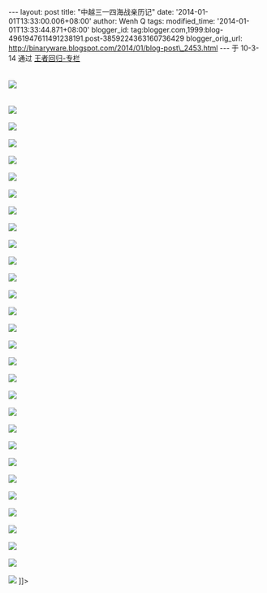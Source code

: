 --- layout: post title: "中越三一四海战亲历记" date:
'2014-01-01T13:33:00.006+08:00' author: Wenh Q tags: modified\_time:
'2014-01-01T13:33:44.871+08:00' blogger\_id:
tag:blogger.com,1999:blog-4961947611491238191.post-3859224363160736429
blogger\_orig\_url:
http://binaryware.blogspot.com/2014/01/blog-post\_2453.html ---
于 10-3-14 通过 [王者回归-专栏](http://blog.china.com/u/060604/863/) \
\
  \
![](http://image.club.china.com/twhb/1011/2010/3/15/1268614846051_2972.jpg)
\
\
\
![](http://image.club.china.com/twhb/1011/2010/3/15/1268614846052_2973.jpg)\
\
![](http://image.club.china.com/twhb/1011/2010/3/15/1268614846052_2974.jpg)\
\
![](http://image.club.china.com/twhb/1011/2010/3/15/1268614846053_2975.jpg)\
\
![](http://image.club.china.com/twhb/1011/2010/3/15/1268614846053_2976.jpg)\
\
![](http://image.club.china.com/twhb/1011/2010/3/15/1268614846054_2977.jpg)\
\
![](http://image.club.china.com/twhb/1011/2010/3/15/1268614846055_2978.jpg)\
\
![](http://image.club.china.com/twhb/1011/2010/3/15/1268614846055_2979.jpg)\
\
![](http://image.club.china.com/twhb/1011/2010/3/15/1268614846056_2980.jpg)\
\
![](http://image.club.china.com/twhb/1011/2010/3/15/1268614846056_2981.jpg)\
\
![](http://image.club.china.com/twhb/1011/2010/3/15/1268614846057_2982.jpg)\
\
![](http://image.club.china.com/twhb/1011/2010/3/15/1268614846057_2983.jpg)\
\
![](http://image.club.china.com/twhb/1011/2010/3/15/1268614846058_2984.jpg)\
\
![](http://image.club.china.com/twhb/1011/2010/3/15/1268614846058_2985.jpg)\
\
![](http://image.club.china.com/twhb/1011/2010/3/15/1268614846059_2986.jpg)\
\
![](http://image.club.china.com/twhb/1011/2010/3/15/1268614846059_2987.jpg)\
\
![](http://image.club.china.com/twhb/1011/2010/3/15/1268614846060_2988.jpg)\
\
![](http://image.club.china.com/twhb/1011/2010/3/15/1268614846060_2989.jpg)\
\
![](http://image.club.china.com/twhb/1011/2010/3/15/1268614846061_2990.jpg)\
\
![](http://image.club.china.com/twhb/1011/2010/3/15/1268614846061_2991.jpg)\
\
![](http://image.club.china.com/twhb/1011/2010/3/15/1268614846062_2992.jpg)\
\
![](http://image.club.china.com/twhb/1011/2010/3/15/1268614846064_2993.jpg)\
\
![](http://image.club.china.com/twhb/1011/2010/3/15/1268614846064_2994.jpg)\
\
![](http://image.club.china.com/twhb/1011/2010/3/15/1268614846064_2995.jpg)\
\
![](http://image.club.china.com/twhb/1011/2010/3/15/1268614846065_2996.jpg)\
\
![](http://image.club.china.com/twhb/1011/2010/3/15/1268614846066_2997.jpg)\
\
![](http://image.club.china.com/twhb/1011/2010/3/15/1268614846066_2998.jpg)\
\
![](http://image.club.china.com/twhb/1011/2010/3/15/1268614846067_2999.jpg)\
\
![](http://image.club.china.com/twhb/1011/2010/3/15/1268614846067_3000.jpg)\
\
![](http://image.club.china.com/twhb/1011/2010/3/15/1268614846068_3001.jpg)
]]\>
